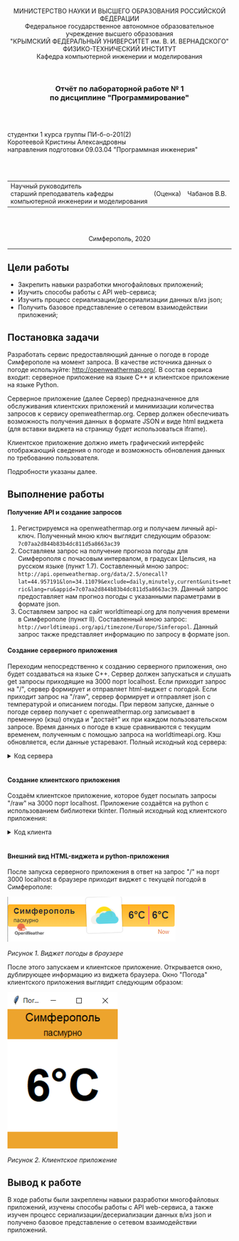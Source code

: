 <p align="center">МИНИСТЕРСТВО НАУКИ  И ВЫСШЕГО ОБРАЗОВАНИЯ РОССИЙСКОЙ ФЕДЕРАЦИИ<br>
Федеральное государственное автономное образовательное учреждение высшего образования<br>
"КРЫМСКИЙ ФЕДЕРАЛЬНЫЙ УНИВЕРСИТЕТ им. В. И. ВЕРНАДСКОГО"<br>
ФИЗИКО-ТЕХНИЧЕСКИЙ ИНСТИТУТ<br>
Кафедра компьютерной инженерии и моделирования</p>
<br>
<h3 align="center">Отчёт по лабораторной работе № 1<br> по дисциплине "Программирование"</h3>

<br><br>

<p>студентки 1 курса группы ПИ-б-о-201(2)<br>
Коротеевой Кристины Александровны<br>
направления подготовки 09.03.04 "Программная инженерия"</p>


<br><br>
<table>
<tr><td>Научный руководитель<br> старший преподаватель кафедры<br> компьютерной инженерии и моделирования</td>
<td>(Оценка)</td>
<td>Чабанов В.В.</td>
</tr>
</table>
<br><br>

<p align="center">Симферополь, 2020</p>
<hr>

## Цели работы
* Закрепить навыки разработки многофайловыx приложений;
* Изучить способы работы с API web-сервиса;
* Изучить процесс сериализации/десериализации данных в/из json;
* Получить базовое представление о сетевом взаимодействии приложений;

## Постановка задачи
Разработать сервис предоставляющий данные о погоде в городе Симферополе на момент запроса.  В качестве источника данных о погоде используйте: http://openweathermap.org/. В состав сервиса входит: серверное приложение на языке С++ и клиентское приложение на языке Python.

Серверное приложение (далее Сервер) предназначенное для обслуживания клиентских приложений и минимизации количества запросов к сервису openweathermap.org. Сервер должен обеспечивать возможность получения данных в формате JSON и виде html виджета (для вставки виджета на страницу будет использоваться iframe).

Клиентское приложение должно иметь графический интерфейс отображающий сведения о погоде и возможность обновления данных по требованию пользователя.

Подробности указаны далее.

## Выполнение работы
#### Получение API и создание запросов
1. Регистрируемся на openweathermap.org и получаем личный api-ключ. Полученный мною ключ выглядит следующим образом: ```7c07aa2d844b83b4dc811d5a8663ac39```
2. Составляем запрос на получение прогноза погоды для Симферополя с почасовым интервалом, в градусах Цельсия, на русском языке (пункт 1.7). Составленный мною запрос: ```http://api.openweathermap.org/data/2.5/onecall?lat=44.957191&lon=34.11079&exclude=daily,minutely,current&units=metric&lang=ru&appid=7c07aa2d844b83b4dc811d5a8663ac39```. Данный запрос предоставляет нам прогноз погоды с указанными параметрами в формате json.
3. Составляем запрос на сайт worldtimeapi.org для получения времени в Симферополе (пункт II). Составленный мною запрос: ```http://worldtimeapi.org/api/timezone/Europe/Simferopol```. Данный запрос также представляет информацию по запросу в формате json.

#### Создание серверного приложения
Переходим непосредственно к созданию серверного приложения, оно будет создаваться на языке С++. Сервер должен запускаться и слушать get запросы приходящие на 3000 порт localhost. Если приходит запрос на "/", сервер формирует и отправляет html-виджет с погодой. Если приходит запрос на "/raw", сервер формирует и отправляет json с температурой и описанием погоды. При первом запуске, данные о погоде сервер получает с openweathermap.org записывает в пременную (кэш) откуда и "достаёт" их при каждом пользовательском запросе. Время данных о погоде в кэше сравниваются с текущим временем, полученным с помощью запроса на worldtimeapi.org. Кэш обновляется, если данные устаревают. Полный исходный код сервера: 
<details>
<summary>Код сервера</summary>

```c++
#include <iostream>
#include <fstream>
#include <string>
#include <cpp_httplib/httplib.h>
#include <nlohmann/json.hpp>

using namespace std;
using namespace httplib;
using json = nlohmann::json;

int hour;

string getCurrentWeather() {
    string s_weather;
    Client GetWeather("http://api.openweathermap.org");
    auto res = GetWeather.Get("/data/2.5/onecall?lat=44.957191&lon=34.11079&exclude=daily,minutely,current&units=metric&lang=ru&appid=7c07aa2d844b83b4dc811d5a8663ac39");
    if (!res) {
        cout << "Can't get weather info.\n";
    }
    else {
        s_weather = res->body;
        cout << "Weather info was recieved.\n";
    }
    return s_weather;
}

string getCurrentTime() {
    string s_time;
    Client GetTime("http://worldtimeapi.org");
    auto res = GetTime.Get("/api/timezone/Europe/Simferopol");
    if (res->status == 200) {
        s_time = res->body;
        cout << "Time was recieved.\n";
    } 
    else {
        cout << "Can't get time.\n";
    }
    return s_time;
}

json j_weather, j_time;
string widget_template;
void gen_responce(const Request& req, Response& res) {
    if (j_weather.empty()) {
        j_weather = json::parse(getCurrentWeather());
    }
    j_time = json::parse(getCurrentTime());
    for (int i = 0; i < 48; i++) {
        if (j_time["unixtime"] < j_weather["hourly"][i]["dt"]) {
            hour = i;
            break;
        }
    }

    if (j_time["unixtime"] < j_weather["hourly"][hour]["dt"]){ 
        string temp1 = "{hourly[i].weather[0].description}";
        string temp2 = "{hourly[i].weather[0].icon}";
        string temp3 = "{hourly[i].temp}";
        
        string description = j_weather["hourly"][0]["weather"][0]["description"];
        string icon = j_weather["hourly"][0]["weather"][0]["icon"];
        double temp_value = j_weather["hourly"][hour]["temp"];
        string str_temp_value = to_string(int(round(temp_value)));

        ifstream t_file("template_file.html");
        if (t_file.is_open()) {
            getline(t_file, widget_template, '\0');
        }
        else {
            cout << "Can`t open template.\n";
        }

        widget_template.replace(widget_template.find(temp1), temp1.length(), description);
        widget_template.replace(widget_template.find(temp2), temp2.length(), icon);
        widget_template.replace(widget_template.find(temp3), temp3.length(), str_temp_value);
        widget_template.replace(widget_template.find(temp3), temp3.length(), str_temp_value);
        cout << "Widget strings have been updated.\n";
        
    }
    else {
        j_weather = json::parse(getCurrentWeather());

        string temp1 = "{hourly[i].weather[0].description}";
        string temp2 = "{hourly[i].weather[0].icon}";
        string temp3 = "{hourly[i].temp}";

        string description = j_weather["hourly"][0]["weather"][0]["description"];
        string icon = j_weather["hourly"][0]["weather"][0]["icon"];
        double temp_value = j_weather["hourly"][hour]["temp"];
        string str_temp_value = to_string(int(round(temp_value)));

        ifstream t_file("template_file.html");
        if (t_file.is_open()) {
            getline(t_file, widget_template, '\0');
        }
        else {
            cout << "Can`t open template.\n";
        }

        widget_template.replace(widget_template.find(temp1), temp1.length(), description);
        widget_template.replace(widget_template.find(temp2), temp2.length(), icon);
        widget_template.replace(widget_template.find(temp3), temp3.length(), str_temp_value);
        widget_template.replace(widget_template.find(temp3), temp3.length(), str_temp_value);
        cout << "Widget strings have been updated.\n";
    }
    res.set_content(widget_template, "text/html");
}

json raw;
void gen_raw_responce(const Request& req, Response& res) {
    if (j_weather.empty()) {
        j_weather = json::parse(getCurrentWeather());
    }
    j_time = json::parse(getCurrentTime());
    for (int i = 0; i < 48; i++) {
        if (j_time["unixtime"] < j_weather["hourly"][i]["dt"]) {
            hour = i;
            break;
        }
    }

    if (j_time["unixtime"] < j_weather["hourly"][hour]["dt"]) { //значит в кэше есть этот час
        double temp_value = j_weather["hourly"][hour]["temp"];
        int int_temp_value = round(temp_value);
        string description = j_weather["hourly"][hour]["weather"][0]["description"];
        raw["temp"] = int_temp_value;
        raw["description"] = description;
        cout <<"Raw strings have been updated.\n";
    }
    else {
        j_weather = json::parse(getCurrentWeather());
        double temp_value = j_weather["hourly"][hour]["temp"];
        int int_temp_value = round(temp_value);
        string description = j_weather["hourly"][hour]["weather"][0]["description"];
        raw["temp"] = int_temp_value;
        raw["description"] = description;
        cout << "Raw strings have been updated.\n";
    }
    res.set_content(raw.dump(), "text/json");
}

int main() {
    Server weather;
    weather.Get("/", gen_responce);
    weather.Get("/raw", gen_raw_responce);
    cout << "Start server...OK\n";
    weather.listen("localhost", 3000);
}
```
</details>
<br>

#### Создание клиентского приложения
Создаём клиентское приложение, которое будет посылать запросы "/raw" на 3000 порт localhost. Приложение создаётся на python с использованием библиотеки tkinter. Полный исходный код клиентского приложения:
<details>
<summary>Код клиента</summary>

```python
from tkinter import *
import json
import requests

def site(event = None):
	try:
		load = requests.get('http://localhost:3000/raw').content.decode("utf8")
		data = json.loads(load)

		description.config(text = str(data["description"]))
		temperature.config(text = str(round(data["temp"])) + "°C")
	except requests.exceptions.ConnectionError:
		pass

root = Tk()
root.title("Погода")
root.pack_propagate(0)
root.bind("<Button-1>", site)
root.geometry("200x250")

color = "#eda42d"
w = 100
h = 30

top_frame = Frame(root, bg = color, width = w, height = h)
main_frame = Frame(root, bg = "white",  width = w, height = w)
down_frame = Frame(root, bg = color, width = w, height = h)

top_frame.pack(side = TOP, fill = X)
main_frame.pack(expand = True, fill = BOTH)
down_frame.pack(side = BOTTOM, fill = X)


city = Label(top_frame, font = ("Helvetica", 16), text = "Симферополь", bg = color)
temperature = Label(main_frame, font=("Helvetica", 60, 'bold'), bg = "white")
description = Label(top_frame, font=("Helvetica", 12), bg = color)

city.pack(pady = 0)
temperature.pack(expand = True)
description.pack(pady = 0)

site()

root.mainloop()
```
</details>
<br>

#### Внешний вид HTML-виджета и python-приложения

После запуска серверного приложения в ответ на запрос "/" на порт 3000 localhost в браузере приходит виджет с текущей погодой в Симферополе:

![](./screenshots/server.png)

*Рисунок 1. Виджет погоды в браузере*

После этого запускаем и клиентское приложение. Открывается окно, дублирующее информацию из виджета браузера. Окно "Погода" клиентского приложения выглядит следующим образом:

![](./screenshots/console.png)

*Рисунок 2. Клиентское приложение*

## Вывод к работе
В ходе работы были закреплены навыки разработки многофайловыx приложений, изучены способы работы с API web-сервиса, а также изучен процесс сериализации/десериализации данных в/из json и получено базовое представление о сетевом взаимодействии приложений.